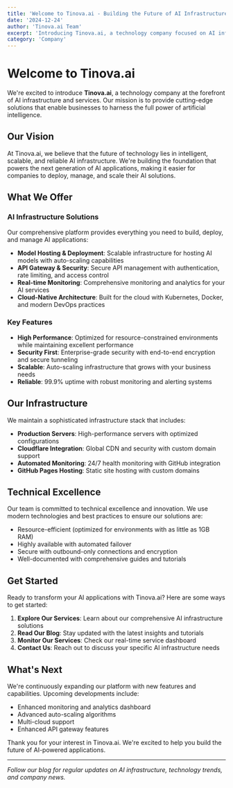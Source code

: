 ```yaml
---
title: 'Welcome to Tinova.ai - Building the Future of AI Infrastructure'
date: '2024-12-24'
author: 'Tinova.ai Team'
excerpt: 'Introducing Tinova.ai, a technology company focused on AI infrastructure and services. Learn about our mission, vision, and the cutting-edge solutions we provide.'
category: 'Company'
---
```


# Welcome to Tinova.ai

We're excited to introduce **Tinova.ai**, a technology company at the forefront of AI infrastructure and services. Our mission is to provide cutting-edge solutions that enable businesses to harness the full power of artificial intelligence.

## Our Vision

At Tinova.ai, we believe that the future of technology lies in intelligent, scalable, and reliable AI infrastructure. We're building the foundation that powers the next generation of AI applications, making it easier for companies to deploy, manage, and scale their AI solutions.

## What We Offer

### AI Infrastructure Solutions

Our comprehensive platform provides everything you need to build, deploy, and manage AI applications:

- **Model Hosting & Deployment**: Scalable infrastructure for hosting AI models with auto-scaling capabilities
- **API Gateway & Security**: Secure API management with authentication, rate limiting, and access control
- **Real-time Monitoring**: Comprehensive monitoring and analytics for your AI services
- **Cloud-Native Architecture**: Built for the cloud with Kubernetes, Docker, and modern DevOps practices

### Key Features

- **High Performance**: Optimized for resource-constrained environments while maintaining excellent performance
- **Security First**: Enterprise-grade security with end-to-end encryption and secure tunneling
- **Scalable**: Auto-scaling infrastructure that grows with your business needs
- **Reliable**: 99.9% uptime with robust monitoring and alerting systems

## Our Infrastructure

We maintain a sophisticated infrastructure stack that includes:

- **Production Servers**: High-performance servers with optimized configurations
- **Cloudflare Integration**: Global CDN and security with custom domain support
- **Automated Monitoring**: 24/7 health monitoring with GitHub integration
- **GitHub Pages Hosting**: Static site hosting with custom domains

## Technical Excellence

Our team is committed to technical excellence and innovation. We use modern technologies and best practices to ensure our solutions are:

- Resource-efficient (optimized for environments with as little as 1GB RAM)
- Highly available with automated failover
- Secure with outbound-only connections and encryption
- Well-documented with comprehensive guides and tutorials

## Get Started

Ready to transform your AI applications with Tinova.ai? Here are some ways to get started:

1. **Explore Our Services**: Learn about our comprehensive AI infrastructure solutions
2. **Read Our Blog**: Stay updated with the latest insights and tutorials
3. **Monitor Our Services**: Check our real-time service dashboard
4. **Contact Us**: Reach out to discuss your specific AI infrastructure needs

## What's Next

We're continuously expanding our platform with new features and capabilities. Upcoming developments include:

- Enhanced monitoring and analytics dashboard
- Advanced auto-scaling algorithms
- Multi-cloud support
- Enhanced API gateway features

Thank you for your interest in Tinova.ai. We're excited to help you build the future of AI-powered applications.

---

*Follow our blog for regular updates on AI infrastructure, technology trends, and company news.*